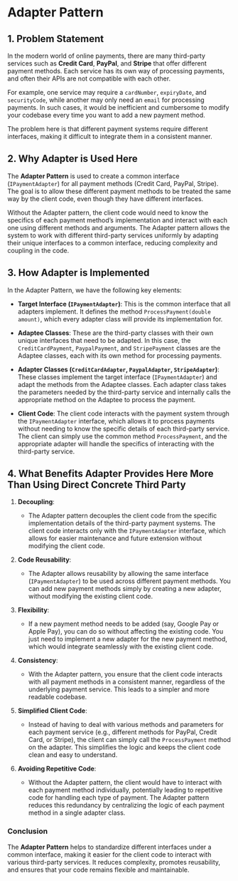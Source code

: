 ﻿# Adapter Pattern

## 1. Problem Statement

In the modern world of online payments, there are many third-party services such as **Credit Card**, **PayPal**, and **Stripe** that offer different payment methods. Each service has its own way of processing payments, and often their APIs are not compatible with each other.

For example, one service may require a `cardNumber`, `expiryDate`, and `securityCode`, while another may only need an `email` for processing payments. In such cases, it would be inefficient and cumbersome to modify your codebase every time you want to add a new payment method.

The problem here is that different payment systems require different interfaces, making it difficult to integrate them in a consistent manner.

## 2. Why Adapter is Used Here

The **Adapter Pattern** is used to create a common interface (`IPaymentAdapter`) for all payment methods (Credit Card, PayPal, Stripe). The goal is to allow these different payment methods to be treated the same way by the client code, even though they have different interfaces.

Without the Adapter pattern, the client code would need to know the specifics of each payment method’s implementation and interact with each one using different methods and arguments. The Adapter pattern allows the system to work with different third-party services uniformly by adapting their unique interfaces to a common interface, reducing complexity and coupling in the code.

## 3. How Adapter is Implemented

In the Adapter Pattern, we have the following key elements:

- **Target Interface (`IPaymentAdapter`)**: This is the common interface that all adapters implement. It defines the method `ProcessPayment(double amount)`, which every adapter class will provide its implementation for.

- **Adaptee Classes**: These are the third-party classes with their own unique interfaces that need to be adapted. In this case, the `CreditCardPayment`, `PaypalPayment`, and `StripePayment` classes are the Adaptee classes, each with its own method for processing payments.

- **Adapter Classes (`CreditCardAdapter`, `PaypalAdapter`, `StripeAdapter`)**: These classes implement the target interface (`IPaymentAdapter`) and adapt the methods from the Adaptee classes. Each adapter class takes the parameters needed by the third-party service and internally calls the appropriate method on the Adaptee to process the payment.

- **Client Code**: The client code interacts with the payment system through the `IPaymentAdapter` interface, which allows it to process payments without needing to know the specific details of each third-party service. The client can simply use the common method `ProcessPayment`, and the appropriate adapter will handle the specifics of interacting with the third-party service.

## 4. What Benefits Adapter Provides Here More Than Using Direct Concrete Third Party

1. **Decoupling**:
    - The Adapter pattern decouples the client code from the specific implementation details of the third-party payment systems. The client code interacts only with the `IPaymentAdapter` interface, which allows for easier maintenance and future extension without modifying the client code.

2. **Code Reusability**:
    - The Adapter allows reusability by allowing the same interface (`IPaymentAdapter`) to be used across different payment methods. You can add new payment methods simply by creating a new adapter, without modifying the existing client code.

3. **Flexibility**:
    - If a new payment method needs to be added (say, Google Pay or Apple Pay), you can do so without affecting the existing code. You just need to implement a new adapter for the new payment method, which would integrate seamlessly with the existing client code.

4. **Consistency**:
    - With the Adapter pattern, you ensure that the client code interacts with all payment methods in a consistent manner, regardless of the underlying payment service. This leads to a simpler and more readable codebase.

5. **Simplified Client Code**:
    - Instead of having to deal with various methods and parameters for each payment service (e.g., different methods for PayPal, Credit Card, or Stripe), the client can simply call the `ProcessPayment` method on the adapter. This simplifies the logic and keeps the client code clean and easy to understand.

6. **Avoiding Repetitive Code**:
    - Without the Adapter pattern, the client would have to interact with each payment method individually, potentially leading to repetitive code for handling each type of payment. The Adapter pattern reduces this redundancy by centralizing the logic of each payment method in a single adapter class.

### Conclusion

The **Adapter Pattern** helps to standardize different interfaces under a common interface, making it easier for the client code to interact with various third-party services. It reduces complexity, promotes reusability, and ensures that your code remains flexible and maintainable.
